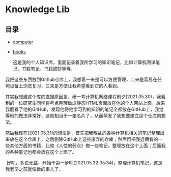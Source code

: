 # Knowledge Lib

## 目录

- [computer](./computer)

- [books](./books)

  这是我的个人知识库，里面记录着我所学习的知识笔记，比如计算机网课笔记、书籍笔记、书籍摘抄等等，

​	我把这些东西放到Github仓库上，我想着一来是可以方便管理，二来是容易在任何设备上浏览复习，三来是方便让我希望看到它的人看到。

​	其实我想建这个库的直接原因是，研一考计算机网络课程前夕(2021.05.30)，我看到的一位研究生同学将考点整理做成静态HTML页面放在他的个人网站上面，后来我翻看了他的GitHub，发现他将他学习到的知识的笔记全都放在GitHub上，我觉得他的做法非常好，这就相当于一张名片了，从而萌发了我想要建立这个仓库的想法。

​	然后我现在(2021.05.31)的想法是，首先把我散乱的各种计算机相关的笔记整理出来放在这个仓库上，之后删除GitHub上这些废弃的仓库；然后再把我近期看的一些其他方面的书籍，比如《人性的弱点》做一些笔记，整理放在这个上面；后面我的各种笔记也都会放在这个上面了。

​	好吧，多说无益，开始干第一步吧(2021.05.32 05:34)，整理计算机笔记，这是我老早之前就像做的事儿了。
